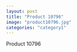 ```yaml
---
layout: post
title: "Product 10796"
image: "product10796.jpg"
categories: "category1"
---
```

Product 10796
